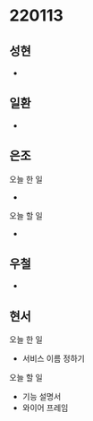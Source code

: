 # 220113

## 성현

- 

## 일환

- 

## 은조

오늘 한 일

- 

오늘 할 일

- 

## 우철

- 

## 현서

오늘 한 일

- 서비스 이름 정하기

오늘 할 일

- 기능 설명서
- 와이어 프레임
